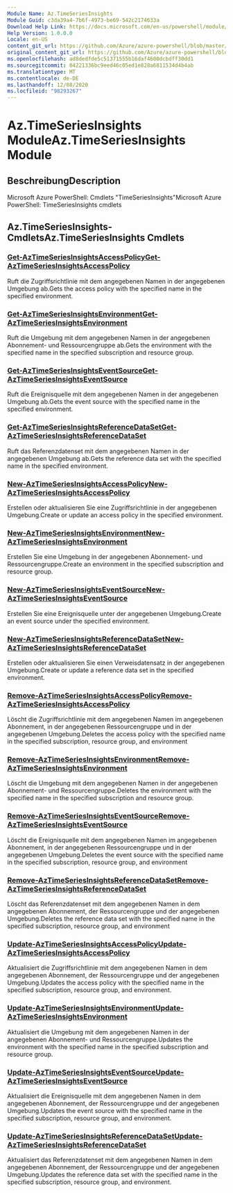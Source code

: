 ```yaml
---
Module Name: Az.TimeSeriesInsights
Module Guid: c3da39a4-7b6f-4973-be69-542c2174633a
Download Help Link: https://docs.microsoft.com/en-us/powershell/module/az.timeseriesinsights
Help Version: 1.0.0.0
Locale: en-US
content_git_url: https://github.com/Azure/azure-powershell/blob/master/src/TimeSeriesInsights/help/Az.TimeSeriesInsights.md
original_content_git_url: https://github.com/Azure/azure-powershell/blob/master/src/TimeSeriesInsights/help/Az.TimeSeriesInsights.md
ms.openlocfilehash: ad8dedfde5c51371555b16daf4600dcbdff30dd1
ms.sourcegitcommit: 04221336bc9eed46c05ed1e828a6811534d4b4ab
ms.translationtype: MT
ms.contentlocale: de-DE
ms.lasthandoff: 12/08/2020
ms.locfileid: "98293267"
---
```

# <span data-ttu-id="3a7bf-101">Az.TimeSeriesInsights Module</span><span class="sxs-lookup"><span data-stu-id="3a7bf-101">Az.TimeSeriesInsights Module</span></span>
## <span data-ttu-id="3a7bf-102">Beschreibung</span><span class="sxs-lookup"><span data-stu-id="3a7bf-102">Description</span></span>
<span data-ttu-id="3a7bf-103">Microsoft Azure PowerShell: Cmdlets "TimeSeriesInsights"</span><span class="sxs-lookup"><span data-stu-id="3a7bf-103">Microsoft Azure PowerShell: TimeSeriesInsights cmdlets</span></span>

## <span data-ttu-id="3a7bf-104">Az.TimeSeriesInsights-Cmdlets</span><span class="sxs-lookup"><span data-stu-id="3a7bf-104">Az.TimeSeriesInsights Cmdlets</span></span>
### [<span data-ttu-id="3a7bf-105">Get-AzTimeSeriesInsightsAccessPolicy</span><span class="sxs-lookup"><span data-stu-id="3a7bf-105">Get-AzTimeSeriesInsightsAccessPolicy</span></span>](Get-AzTimeSeriesInsightsAccessPolicy.md)
<span data-ttu-id="3a7bf-106">Ruft die Zugriffsrichtlinie mit dem angegebenen Namen in der angegebenen Umgebung ab.</span><span class="sxs-lookup"><span data-stu-id="3a7bf-106">Gets the access policy with the specified name in the specified environment.</span></span>

### [<span data-ttu-id="3a7bf-107">Get-AzTimeSeriesInsightsEnvironment</span><span class="sxs-lookup"><span data-stu-id="3a7bf-107">Get-AzTimeSeriesInsightsEnvironment</span></span>](Get-AzTimeSeriesInsightsEnvironment.md)
<span data-ttu-id="3a7bf-108">Ruft die Umgebung mit dem angegebenen Namen in der angegebenen Abonnement- und Ressourcengruppe ab.</span><span class="sxs-lookup"><span data-stu-id="3a7bf-108">Gets the environment with the specified name in the specified subscription and resource group.</span></span>

### [<span data-ttu-id="3a7bf-109">Get-AzTimeSeriesInsightsEventSource</span><span class="sxs-lookup"><span data-stu-id="3a7bf-109">Get-AzTimeSeriesInsightsEventSource</span></span>](Get-AzTimeSeriesInsightsEventSource.md)
<span data-ttu-id="3a7bf-110">Ruft die Ereignisquelle mit dem angegebenen Namen in der angegebenen Umgebung ab.</span><span class="sxs-lookup"><span data-stu-id="3a7bf-110">Gets the event source with the specified name in the specified environment.</span></span>

### [<span data-ttu-id="3a7bf-111">Get-AzTimeSeriesInsightsReferenceDataSet</span><span class="sxs-lookup"><span data-stu-id="3a7bf-111">Get-AzTimeSeriesInsightsReferenceDataSet</span></span>](Get-AzTimeSeriesInsightsReferenceDataSet.md)
<span data-ttu-id="3a7bf-112">Ruft das Referenzdatenset mit dem angegebenen Namen in der angegebenen Umgebung ab.</span><span class="sxs-lookup"><span data-stu-id="3a7bf-112">Gets the reference data set with the specified name in the specified environment.</span></span>

### [<span data-ttu-id="3a7bf-113">New-AzTimeSeriesInsightsAccessPolicy</span><span class="sxs-lookup"><span data-stu-id="3a7bf-113">New-AzTimeSeriesInsightsAccessPolicy</span></span>](New-AzTimeSeriesInsightsAccessPolicy.md)
<span data-ttu-id="3a7bf-114">Erstellen oder aktualisieren Sie eine Zugriffsrichtlinie in der angegebenen Umgebung.</span><span class="sxs-lookup"><span data-stu-id="3a7bf-114">Create or update an access policy in the specified environment.</span></span>

### [<span data-ttu-id="3a7bf-115">New-AzTimeSeriesInsightsEnvironment</span><span class="sxs-lookup"><span data-stu-id="3a7bf-115">New-AzTimeSeriesInsightsEnvironment</span></span>](New-AzTimeSeriesInsightsEnvironment.md)
<span data-ttu-id="3a7bf-116">Erstellen Sie eine Umgebung in der angegebenen Abonnement- und Ressourcengruppe.</span><span class="sxs-lookup"><span data-stu-id="3a7bf-116">Create an environment in the specified subscription and resource group.</span></span>

### [<span data-ttu-id="3a7bf-117">New-AzTimeSeriesInsightsEventSource</span><span class="sxs-lookup"><span data-stu-id="3a7bf-117">New-AzTimeSeriesInsightsEventSource</span></span>](New-AzTimeSeriesInsightsEventSource.md)
<span data-ttu-id="3a7bf-118">Erstellen Sie eine Ereignisquelle unter der angegebenen Umgebung.</span><span class="sxs-lookup"><span data-stu-id="3a7bf-118">Create an event source under the specified environment.</span></span>

### [<span data-ttu-id="3a7bf-119">New-AzTimeSeriesInsightsReferenceDataSet</span><span class="sxs-lookup"><span data-stu-id="3a7bf-119">New-AzTimeSeriesInsightsReferenceDataSet</span></span>](New-AzTimeSeriesInsightsReferenceDataSet.md)
<span data-ttu-id="3a7bf-120">Erstellen oder aktualisieren Sie einen Verweisdatensatz in der angegebenen Umgebung.</span><span class="sxs-lookup"><span data-stu-id="3a7bf-120">Create or update a reference data set in the specified environment.</span></span>

### [<span data-ttu-id="3a7bf-121">Remove-AzTimeSeriesInsightsAccessPolicy</span><span class="sxs-lookup"><span data-stu-id="3a7bf-121">Remove-AzTimeSeriesInsightsAccessPolicy</span></span>](Remove-AzTimeSeriesInsightsAccessPolicy.md)
<span data-ttu-id="3a7bf-122">Löscht die Zugriffsrichtlinie mit dem angegebenen Namen im angegebenen Abonnement, in der angegebenen Ressourcengruppe und in der angegebenen Umgebung.</span><span class="sxs-lookup"><span data-stu-id="3a7bf-122">Deletes the access policy with the specified name in the specified subscription, resource group, and environment</span></span>

### [<span data-ttu-id="3a7bf-123">Remove-AzTimeSeriesInsightsEnvironment</span><span class="sxs-lookup"><span data-stu-id="3a7bf-123">Remove-AzTimeSeriesInsightsEnvironment</span></span>](Remove-AzTimeSeriesInsightsEnvironment.md)
<span data-ttu-id="3a7bf-124">Löscht die Umgebung mit dem angegebenen Namen in der angegebenen Abonnement- und Ressourcengruppe.</span><span class="sxs-lookup"><span data-stu-id="3a7bf-124">Deletes the environment with the specified name in the specified subscription and resource group.</span></span>

### [<span data-ttu-id="3a7bf-125">Remove-AzTimeSeriesInsightsEventSource</span><span class="sxs-lookup"><span data-stu-id="3a7bf-125">Remove-AzTimeSeriesInsightsEventSource</span></span>](Remove-AzTimeSeriesInsightsEventSource.md)
<span data-ttu-id="3a7bf-126">Löscht die Ereignisquelle mit dem angegebenen Namen im angegebenen Abonnement, in der angegebenen Ressourcengruppe und in der angegebenen Umgebung.</span><span class="sxs-lookup"><span data-stu-id="3a7bf-126">Deletes the event source with the specified name in the specified subscription, resource group, and environment</span></span>

### [<span data-ttu-id="3a7bf-127">Remove-AzTimeSeriesInsightsReferenceDataSet</span><span class="sxs-lookup"><span data-stu-id="3a7bf-127">Remove-AzTimeSeriesInsightsReferenceDataSet</span></span>](Remove-AzTimeSeriesInsightsReferenceDataSet.md)
<span data-ttu-id="3a7bf-128">Löscht das Referenzdatenset mit dem angegebenen Namen in dem angegebenen Abonnement, der Ressourcengruppe und der angegebenen Umgebung.</span><span class="sxs-lookup"><span data-stu-id="3a7bf-128">Deletes the reference data set with the specified name in the specified subscription, resource group, and environment</span></span>

### [<span data-ttu-id="3a7bf-129">Update-AzTimeSeriesInsightsAccessPolicy</span><span class="sxs-lookup"><span data-stu-id="3a7bf-129">Update-AzTimeSeriesInsightsAccessPolicy</span></span>](Update-AzTimeSeriesInsightsAccessPolicy.md)
<span data-ttu-id="3a7bf-130">Aktualisiert die Zugriffsrichtlinie mit dem angegebenen Namen in dem angegebenen Abonnement, der Ressourcengruppe und der angegebenen Umgebung.</span><span class="sxs-lookup"><span data-stu-id="3a7bf-130">Updates the access policy with the specified name in the specified subscription, resource group, and environment.</span></span>

### [<span data-ttu-id="3a7bf-131">Update-AzTimeSeriesInsightsEnvironment</span><span class="sxs-lookup"><span data-stu-id="3a7bf-131">Update-AzTimeSeriesInsightsEnvironment</span></span>](Update-AzTimeSeriesInsightsEnvironment.md)
<span data-ttu-id="3a7bf-132">Aktualisiert die Umgebung mit dem angegebenen Namen in der angegebenen Abonnement- und Ressourcengruppe.</span><span class="sxs-lookup"><span data-stu-id="3a7bf-132">Updates the environment with the specified name in the specified subscription and resource group.</span></span>

### [<span data-ttu-id="3a7bf-133">Update-AzTimeSeriesInsightsEventSource</span><span class="sxs-lookup"><span data-stu-id="3a7bf-133">Update-AzTimeSeriesInsightsEventSource</span></span>](Update-AzTimeSeriesInsightsEventSource.md)
<span data-ttu-id="3a7bf-134">Aktualisiert die Ereignisquelle mit dem angegebenen Namen in dem angegebenen Abonnement, der Ressourcengruppe und der angegebenen Umgebung.</span><span class="sxs-lookup"><span data-stu-id="3a7bf-134">Updates the event source with the specified name in the specified subscription, resource group, and environment.</span></span>

### [<span data-ttu-id="3a7bf-135">Update-AzTimeSeriesInsightsReferenceDataSet</span><span class="sxs-lookup"><span data-stu-id="3a7bf-135">Update-AzTimeSeriesInsightsReferenceDataSet</span></span>](Update-AzTimeSeriesInsightsReferenceDataSet.md)
<span data-ttu-id="3a7bf-136">Aktualisiert das Referenzdatenset mit dem angegebenen Namen in dem angegebenen Abonnement, der Ressourcengruppe und der angegebenen Umgebung.</span><span class="sxs-lookup"><span data-stu-id="3a7bf-136">Updates the reference data set with the specified name in the specified subscription, resource group, and environment.</span></span>

